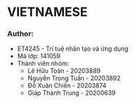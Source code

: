# VIETNAMESE

### Author:
 - ET4245 - Trí tuệ nhân tạo và ứng dụng
 - Mã lớp: 141059
 - Thành viên nhóm:
     - Lê Hữu Toàn - 20203889
     - Nguyễn Trọng Tuấn - 20203892 
     - Đỗ Xuân Chiến - 20203874 
     - Giáp Thành Trung - 20200639 
